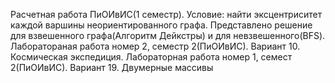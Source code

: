 Расчетная работа ПиОИвИС(1 семестр). Условие: найти эксцентриситет каждой варшины неориентированного графа. 
Представлено решение для взвешенного графа(Алгоритм Дейкстры) и для невзвешенного(BFS).
Лаборатораная работа номер 2, семестр 2(ПиОИвИС). Вариант 10. Космическая экспедиция.
Лабораторная работа номер 1, семест 2(ПиОИвИС). Вариант 19. Двумерные массивы
